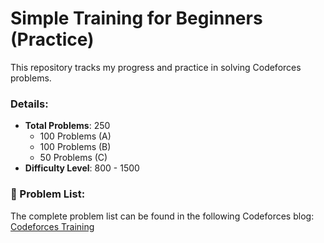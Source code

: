 # Simple Training for Beginners (Practice)

This repository tracks my progress and practice in solving Codeforces problems.

### Details:
- **Total Problems**: 250
  - 100 Problems (A)
  - 100 Problems (B)
  - 50 Problems (C)
- **Difficulty Level**: 800 - 1500

### 🔗 Problem List:
The complete problem list can be found in the following Codeforces blog:
[Codeforces Training](https://codeforces.com/blog/entry/82143)
